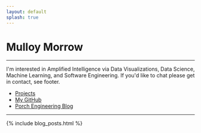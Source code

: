 ```yaml
---
layout: default
splash: true
---
```


# Mulloy Morrow

-------------

I'm interested in Amplified Intelligence via Data Visualizations, Data Science, Machine Learning, and Software Engineering. If you'd like to chat please get in contact, see footer. 


- [Projects](pages/projects/)
- [My GitHub](https://github.com/mulloymorrow)
- [Porch Engineering Blog](http://engineering.porch.com/)

 
-------------


{% include blog_posts.html %}



